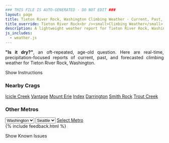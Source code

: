 ```yaml
---
### THIS FILE IS AUTO-GENERATED - DO NOT EDIT ###
layout: page
title: Tieton River Rock, Washington Climbing Weather - Current, Past, and Forecasted Report
title_override: Tieton River Rock<br /><small>Climbing Weather</small>
description: A lightweight weather report for Tieton River Rock, Washington. Optimized for slow internet connections.
js_includes:
  - weather.js
---
```


<section class="measure center lh-copy f5-ns f6 ph2 mv4" style="text-align: justify;">
<strong>"Is it dry?"</strong>, an oft-repeated, age-old question. Here are real-time,
precipitation-focused reports of current, past, and forecasted climbing weather for Tieton River Rock, Washington.
</section>

<p id="settings-toggle" class="mw5 b center tc hover-light-red black-70 pointer">Show Instructions</p>
<section id="settings" class="overflow-hidden" style="display:none;">
    <div class="mv2 ph2 center">
        <div class="fn f6 tc pv2">
            <p class="measure lh-copy center"><strong>Show/hide hourly forecasts</strong> by clicking the desired day.</p>
            <hr class="mw5 p0 mv2 o-60 b0 bt b--light-red light-red bg-light-red">
            <p class="measure lh-copy center"><strong>Current and Past conditions</strong> are measured by the nearest weather station. <strong>Forecast conditions</strong> are calculated and polled separately.</p>
            <hr class="mw5 p0 mv2 o-60 b0 bt b--light-red light-red bg-light-red">
            <p class="measure lh-copy center"><strong>Having issues?</strong> Try <a id="clear-cache" class="no-underline relative fancy-link light-red hover-light-red" href="#">clearing the local cache</a>.</p>
            <hr class="mw5 p0 mv2 o-60 b0 bt b--light-red light-red bg-light-red">
            <p class="measure lh-copy center">Weather data sourced from <a class="no-underline fancy-link relative light-red" target="_blank" href="https://www.weather.gov/documentation/services-web-api">weather.gov</a>.</p>
        </div>
    </div>
</section>
<section id="weather" data-crag="tieton-river-rock-washington" class="mv4-ns mv3 ph2 center"></section>
<section id="nearby" class="tc lh-copy">
  <h3>Nearby Crags</h3>
<a class="nowrap no-underline fancy-link relative light-red mh3" href="/crags/icicle-creek-washington-weather.html">Icicle Creek</a>
<a class="nowrap no-underline fancy-link relative light-red mh3" href="/crags/vantage-washington-weather.html">Vantage</a>
<a class="nowrap no-underline fancy-link relative light-red mh3" href="/crags/mount-erie-washington-weather.html">Mount Erie</a>
<a class="nowrap no-underline fancy-link relative light-red mh3" href="/crags/index-washington-weather.html">Index</a>
<a class="nowrap no-underline fancy-link relative light-red mh3" href="/crags/darrington-washington-weather.html">Darrington</a>
<a class="nowrap no-underline fancy-link relative light-red mh3" href="/crags/smith-rock-oregon-weather.html">Smith Rock</a>
<a class="nowrap no-underline fancy-link relative light-red mh3" href="/crags/trout-creek-oregon-weather.html">Trout Creek</a>
</section>
<section id="nearby" class="tc lh-copy">
  <h3>Other Metros</h3>
  <select class="ma1 bg-near-white pa2" id="stateSel">
    <option value="Texas">Texas</option>
    <option value="Washington" selected>Washington</option>
    <option value="Colorado">Colorado</option>
    <option value="Tennessee">Tennessee</option>
    <option value="Utah">Utah</option>
    <option value="California">California</option>
  </select>
  <select class="ma1 bg-near-white pa2" id="citySel">
    <option value="Seattle" selected>Seattle</option>
  </select>
  <a id="selectMetro" class="f6 link dim ph3 pv2 ma1 dib white bg-light-red" href="/crags/seattle-washington-weather.html">Select Metro</a>
  <script>
    var states = [];
    states["Texas"] = "Austin"
    states["Washington"] = "Seattle"
    states["Colorado"] = "Denver"
    states["Tennessee"] = "Nashville"
    states["Utah"] = "Salt Lake City"
    states["California"] = "San Francisco|Los Angeles"
  </script>
</section>
{% include feedback.html %}
<p id="issues-toggle" class="mw5 b center tc hover-light-red black-70 pointer">Show Known Issues</p>
<section id="issues" class="overflow-hidden tc f6">
</section>

<script>
  var weekly_PDT_70_159 = {"updated":"2021-06-25T04:51:37+00:00","units":"us","forecastGenerator":"BaselineForecastGenerator","generatedAt":"2021-06-25T08:43:22+00:00","updateTime":"2021-06-25T04:51:37+00:00","validTimes":"2021-06-24T22:00:00+00:00/P7DT15H","elevation":{"value":1036.0152,"unitCode":"unit:m"},"periods":[{"number":1,"name":"Overnight","startTime":"2021-06-25T01:00:00-07:00","endTime":"2021-06-25T06:00:00-07:00","isDaytime":false,"temperature":64,"temperatureUnit":"F","temperatureTrend":null,"windSpeed":"7 to 12 mph","windDirection":"NW","icon":"https://api.weather.gov/icons/land/night/few?size=medium","shortForecast":"Mostly Clear","detailedForecast":"Mostly clear, with a low around 64. Northwest wind 7 to 12 mph."},{"number":2,"name":"Friday","startTime":"2021-06-25T06:00:00-07:00","endTime":"2021-06-25T18:00:00-07:00","isDaytime":true,"temperature":88,"temperatureUnit":"F","temperatureTrend":null,"windSpeed":"6 to 13 mph","windDirection":"NE","icon":"https://api.weather.gov/icons/land/day/few?size=medium","shortForecast":"Sunny","detailedForecast":"Sunny, with a high near 88. Northeast wind 6 to 13 mph, with gusts as high as 18 mph."},{"number":3,"name":"Friday Night","startTime":"2021-06-25T18:00:00-07:00","endTime":"2021-06-26T06:00:00-07:00","isDaytime":false,"temperature":66,"temperatureUnit":"F","temperatureTrend":null,"windSpeed":"5 to 9 mph","windDirection":"N","icon":"https://api.weather.gov/icons/land/night/few?size=medium","shortForecast":"Mostly Clear","detailedForecast":"Mostly clear, with a low around 66. North wind 5 to 9 mph."},{"number":4,"name":"Saturday","startTime":"2021-06-26T06:00:00-07:00","endTime":"2021-06-26T18:00:00-07:00","isDaytime":true,"temperature":91,"temperatureUnit":"F","temperatureTrend":null,"windSpeed":"8 to 12 mph","windDirection":"NE","icon":"https://api.weather.gov/icons/land/day/skc?size=medium","shortForecast":"Sunny","detailedForecast":"Sunny, with a high near 91. Northeast wind 8 to 12 mph."},{"number":5,"name":"Saturday Night","startTime":"2021-06-26T18:00:00-07:00","endTime":"2021-06-27T06:00:00-07:00","isDaytime":false,"temperature":72,"temperatureUnit":"F","temperatureTrend":null,"windSpeed":"12 mph","windDirection":"NE","icon":"https://api.weather.gov/icons/land/night/skc?size=medium","shortForecast":"Clear","detailedForecast":"Clear, with a low around 72. Northeast wind around 12 mph."},{"number":6,"name":"Sunday","startTime":"2021-06-27T06:00:00-07:00","endTime":"2021-06-27T18:00:00-07:00","isDaytime":true,"temperature":95,"temperatureUnit":"F","temperatureTrend":null,"windSpeed":"9 to 16 mph","windDirection":"NE","icon":"https://api.weather.gov/icons/land/day/skc?size=medium","shortForecast":"Sunny","detailedForecast":"Sunny, with a high near 95."},{"number":7,"name":"Sunday Night","startTime":"2021-06-27T18:00:00-07:00","endTime":"2021-06-28T06:00:00-07:00","isDaytime":false,"temperature":74,"temperatureUnit":"F","temperatureTrend":null,"windSpeed":"9 to 15 mph","windDirection":"N","icon":"https://api.weather.gov/icons/land/night/skc?size=medium","shortForecast":"Clear","detailedForecast":"Clear, with a low around 74."},{"number":8,"name":"Monday","startTime":"2021-06-28T06:00:00-07:00","endTime":"2021-06-28T18:00:00-07:00","isDaytime":true,"temperature":98,"temperatureUnit":"F","temperatureTrend":null,"windSpeed":"12 mph","windDirection":"NE","icon":"https://api.weather.gov/icons/land/day/hot?size=medium","shortForecast":"Sunny","detailedForecast":"Sunny, with a high near 98."},{"number":9,"name":"Monday Night","startTime":"2021-06-28T18:00:00-07:00","endTime":"2021-06-29T06:00:00-07:00","isDaytime":false,"temperature":74,"temperatureUnit":"F","temperatureTrend":null,"windSpeed":"7 to 12 mph","windDirection":"N","icon":"https://api.weather.gov/icons/land/night/skc?size=medium","shortForecast":"Clear","detailedForecast":"Clear, with a low around 74."},{"number":10,"name":"Tuesday","startTime":"2021-06-29T06:00:00-07:00","endTime":"2021-06-29T18:00:00-07:00","isDaytime":true,"temperature":99,"temperatureUnit":"F","temperatureTrend":null,"windSpeed":"6 to 10 mph","windDirection":"NE","icon":"https://api.weather.gov/icons/land/day/hot?size=medium","shortForecast":"Sunny","detailedForecast":"Sunny, with a high near 99."},{"number":11,"name":"Tuesday Night","startTime":"2021-06-29T18:00:00-07:00","endTime":"2021-06-30T06:00:00-07:00","isDaytime":false,"temperature":71,"temperatureUnit":"F","temperatureTrend":null,"windSpeed":"9 to 13 mph","windDirection":"W","icon":"https://api.weather.gov/icons/land/night/skc?size=medium","shortForecast":"Clear","detailedForecast":"Clear, with a low around 71."},{"number":12,"name":"Wednesday","startTime":"2021-06-30T06:00:00-07:00","endTime":"2021-06-30T18:00:00-07:00","isDaytime":true,"temperature":96,"temperatureUnit":"F","temperatureTrend":null,"windSpeed":"7 to 12 mph","windDirection":"NW","icon":"https://api.weather.gov/icons/land/day/skc?size=medium","shortForecast":"Sunny","detailedForecast":"Sunny, with a high near 96."},{"number":13,"name":"Wednesday Night","startTime":"2021-06-30T18:00:00-07:00","endTime":"2021-07-01T06:00:00-07:00","isDaytime":false,"temperature":69,"temperatureUnit":"F","temperatureTrend":null,"windSpeed":"9 to 13 mph","windDirection":"W","icon":"https://api.weather.gov/icons/land/night/few?size=medium","shortForecast":"Mostly Clear","detailedForecast":"Mostly clear, with a low around 69."},{"number":14,"name":"Thursday","startTime":"2021-07-01T06:00:00-07:00","endTime":"2021-07-01T18:00:00-07:00","isDaytime":true,"temperature":94,"temperatureUnit":"F","temperatureTrend":null,"windSpeed":"12 mph","windDirection":"NW","icon":"https://api.weather.gov/icons/land/day/few?size=medium","shortForecast":"Sunny","detailedForecast":"Sunny, with a high near 94."}]}
  var hourly_PDT_70_159 = {"@context":["https://geojson.org/geojson-ld/geojson-context.jsonld",{"@version":"1.1","wx":"https://api.weather.gov/ontology#","geo":"http://www.opengis.net/ont/geosparql#","unit":"http://codes.wmo.int/common/unit/","@vocab":"https://api.weather.gov/ontology#"}],"type":"Feature","geometry":{"type":"Polygon","coordinates":[[[-120.9671881,46.703641],[-120.961331,46.682921],[-120.9311391,46.686934],[-120.9369897,46.7076543],[-120.9671881,46.703641]]]},"properties":{"updated":"2021-06-23T06:42:31+00:00","units":"us","forecastGenerator":"HourlyForecastGenerator","generatedAt":"2021-06-23T08:43:22+00:00","updateTime":"2021-06-23T06:42:31+00:00","validTimes":"2021-06-23T00:00:00+00:00/P7DT13H","elevation":{"value":1036.0152,"unitCode":"unit:m"},"periods":[{"number":1,"name":"","startTime":"2021-06-23T01:00:00-07:00","endTime":"2021-06-23T02:00:00-07:00","isDaytime":false,"temperature":63,"temperatureUnit":"F","temperatureTrend":null,"windSpeed":"13 mph","windDirection":"W","icon":"https://api.weather.gov/icons/land/night/sct?size=small","shortForecast":"Partly Cloudy","detailedForecast":""},{"number":2,"name":"","startTime":"2021-06-23T02:00:00-07:00","endTime":"2021-06-23T03:00:00-07:00","isDaytime":false,"temperature":62,"temperatureUnit":"F","temperatureTrend":null,"windSpeed":"12 mph","windDirection":"W","icon":"https://api.weather.gov/icons/land/night/sct?size=small","shortForecast":"Partly Cloudy","detailedForecast":""},{"number":3,"name":"","startTime":"2021-06-23T03:00:00-07:00","endTime":"2021-06-23T04:00:00-07:00","isDaytime":false,"temperature":61,"temperatureUnit":"F","temperatureTrend":null,"windSpeed":"12 mph","windDirection":"W","icon":"https://api.weather.gov/icons/land/night/sct?size=small","shortForecast":"Partly Cloudy","detailedForecast":""},{"number":4,"name":"","startTime":"2021-06-23T04:00:00-07:00","endTime":"2021-06-23T05:00:00-07:00","isDaytime":false,"temperature":60,"temperatureUnit":"F","temperatureTrend":null,"windSpeed":"12 mph","windDirection":"W","icon":"https://api.weather.gov/icons/land/night/sct?size=small","shortForecast":"Partly Cloudy","detailedForecast":""},{"number":5,"name":"","startTime":"2021-06-23T05:00:00-07:00","endTime":"2021-06-23T06:00:00-07:00","isDaytime":false,"temperature":60,"temperatureUnit":"F","temperatureTrend":null,"windSpeed":"12 mph","windDirection":"W","icon":"https://api.weather.gov/icons/land/night/sct?size=small","shortForecast":"Partly Cloudy","detailedForecast":""},{"number":6,"name":"","startTime":"2021-06-23T06:00:00-07:00","endTime":"2021-06-23T07:00:00-07:00","isDaytime":true,"temperature":61,"temperatureUnit":"F","temperatureTrend":null,"windSpeed":"12 mph","windDirection":"W","icon":"https://api.weather.gov/icons/land/day/sct?size=small","shortForecast":"Mostly Sunny","detailedForecast":""},{"number":7,"name":"","startTime":"2021-06-23T07:00:00-07:00","endTime":"2021-06-23T08:00:00-07:00","isDaytime":true,"temperature":63,"temperatureUnit":"F","temperatureTrend":null,"windSpeed":"12 mph","windDirection":"W","icon":"https://api.weather.gov/icons/land/day/sct?size=small","shortForecast":"Mostly Sunny","detailedForecast":""},{"number":8,"name":"","startTime":"2021-06-23T08:00:00-07:00","endTime":"2021-06-23T09:00:00-07:00","isDaytime":true,"temperature":66,"temperatureUnit":"F","temperatureTrend":null,"windSpeed":"9 mph","windDirection":"W","icon":"https://api.weather.gov/icons/land/day/few?size=small","shortForecast":"Sunny","detailedForecast":""},{"number":9,"name":"","startTime":"2021-06-23T09:00:00-07:00","endTime":"2021-06-23T10:00:00-07:00","isDaytime":true,"temperature":70,"temperatureUnit":"F","temperatureTrend":null,"windSpeed":"9 mph","windDirection":"W","icon":"https://api.weather.gov/icons/land/day/few?size=small","shortForecast":"Sunny","detailedForecast":""},{"number":10,"name":"","startTime":"2021-06-23T10:00:00-07:00","endTime":"2021-06-23T11:00:00-07:00","isDaytime":true,"temperature":73,"temperatureUnit":"F","temperatureTrend":null,"windSpeed":"9 mph","windDirection":"W","icon":"https://api.weather.gov/icons/land/day/few?size=small","shortForecast":"Sunny","detailedForecast":""},{"number":11,"name":"","startTime":"2021-06-23T11:00:00-07:00","endTime":"2021-06-23T12:00:00-07:00","isDaytime":true,"temperature":77,"temperatureUnit":"F","temperatureTrend":null,"windSpeed":"6 mph","windDirection":"W","icon":"https://api.weather.gov/icons/land/day/few?size=small","shortForecast":"Sunny","detailedForecast":""},{"number":12,"name":"","startTime":"2021-06-23T12:00:00-07:00","endTime":"2021-06-23T13:00:00-07:00","isDaytime":true,"temperature":79,"temperatureUnit":"F","temperatureTrend":null,"windSpeed":"6 mph","windDirection":"W","icon":"https://api.weather.gov/icons/land/day/few?size=small","shortForecast":"Sunny","detailedForecast":""},{"number":13,"name":"","startTime":"2021-06-23T13:00:00-07:00","endTime":"2021-06-23T14:00:00-07:00","isDaytime":true,"temperature":80,"temperatureUnit":"F","temperatureTrend":null,"windSpeed":"6 mph","windDirection":"W","icon":"https://api.weather.gov/icons/land/day/few?size=small","shortForecast":"Sunny","detailedForecast":""},{"number":14,"name":"","startTime":"2021-06-23T14:00:00-07:00","endTime":"2021-06-23T15:00:00-07:00","isDaytime":true,"temperature":81,"temperatureUnit":"F","temperatureTrend":null,"windSpeed":"8 mph","windDirection":"W","icon":"https://api.weather.gov/icons/land/day/few?size=small","shortForecast":"Sunny","detailedForecast":""},{"number":15,"name":"","startTime":"2021-06-23T15:00:00-07:00","endTime":"2021-06-23T16:00:00-07:00","isDaytime":true,"temperature":82,"temperatureUnit":"F","temperatureTrend":null,"windSpeed":"8 mph","windDirection":"W","icon":"https://api.weather.gov/icons/land/day/few?size=small","shortForecast":"Sunny","detailedForecast":""},{"number":16,"name":"","startTime":"2021-06-23T16:00:00-07:00","endTime":"2021-06-23T17:00:00-07:00","isDaytime":true,"temperature":82,"temperatureUnit":"F","temperatureTrend":null,"windSpeed":"8 mph","windDirection":"W","icon":"https://api.weather.gov/icons/land/day/few?size=small","shortForecast":"Sunny","detailedForecast":""},{"number":17,"name":"","startTime":"2021-06-23T17:00:00-07:00","endTime":"2021-06-23T18:00:00-07:00","isDaytime":true,"temperature":81,"temperatureUnit":"F","temperatureTrend":null,"windSpeed":"13 mph","windDirection":"W","icon":"https://api.weather.gov/icons/land/day/few?size=small","shortForecast":"Sunny","detailedForecast":""},{"number":18,"name":"","startTime":"2021-06-23T18:00:00-07:00","endTime":"2021-06-23T19:00:00-07:00","isDaytime":false,"temperature":80,"temperatureUnit":"F","temperatureTrend":null,"windSpeed":"13 mph","windDirection":"W","icon":"https://api.weather.gov/icons/land/night/few?size=small","shortForecast":"Mostly Clear","detailedForecast":""},{"number":19,"name":"","startTime":"2021-06-23T19:00:00-07:00","endTime":"2021-06-23T20:00:00-07:00","isDaytime":false,"temperature":77,"temperatureUnit":"F","temperatureTrend":null,"windSpeed":"13 mph","windDirection":"W","icon":"https://api.weather.gov/icons/land/night/few?size=small","shortForecast":"Mostly Clear","detailedForecast":""},{"number":20,"name":"","startTime":"2021-06-23T20:00:00-07:00","endTime":"2021-06-23T21:00:00-07:00","isDaytime":false,"temperature":73,"temperatureUnit":"F","temperatureTrend":null,"windSpeed":"12 mph","windDirection":"NW","icon":"https://api.weather.gov/icons/land/night/few?size=small","shortForecast":"Mostly Clear","detailedForecast":""},{"number":21,"name":"","startTime":"2021-06-23T21:00:00-07:00","endTime":"2021-06-23T22:00:00-07:00","isDaytime":false,"temperature":70,"temperatureUnit":"F","temperatureTrend":null,"windSpeed":"12 mph","windDirection":"NW","icon":"https://api.weather.gov/icons/land/night/few?size=small","shortForecast":"Mostly Clear","detailedForecast":""},{"number":22,"name":"","startTime":"2021-06-23T22:00:00-07:00","endTime":"2021-06-23T23:00:00-07:00","isDaytime":false,"temperature":66,"temperatureUnit":"F","temperatureTrend":null,"windSpeed":"12 mph","windDirection":"NW","icon":"https://api.weather.gov/icons/land/night/few?size=small","shortForecast":"Mostly Clear","detailedForecast":""},{"number":23,"name":"","startTime":"2021-06-23T23:00:00-07:00","endTime":"2021-06-24T00:00:00-07:00","isDaytime":false,"temperature":63,"temperatureUnit":"F","temperatureTrend":null,"windSpeed":"14 mph","windDirection":"W","icon":"https://api.weather.gov/icons/land/night/few?size=small","shortForecast":"Mostly Clear","detailedForecast":""},{"number":24,"name":"","startTime":"2021-06-24T00:00:00-07:00","endTime":"2021-06-24T01:00:00-07:00","isDaytime":false,"temperature":62,"temperatureUnit":"F","temperatureTrend":null,"windSpeed":"14 mph","windDirection":"W","icon":"https://api.weather.gov/icons/land/night/few?size=small","shortForecast":"Mostly Clear","detailedForecast":""},{"number":25,"name":"","startTime":"2021-06-24T01:00:00-07:00","endTime":"2021-06-24T02:00:00-07:00","isDaytime":false,"temperature":62,"temperatureUnit":"F","temperatureTrend":null,"windSpeed":"14 mph","windDirection":"W","icon":"https://api.weather.gov/icons/land/night/few?size=small","shortForecast":"Mostly Clear","detailedForecast":""},{"number":26,"name":"","startTime":"2021-06-24T02:00:00-07:00","endTime":"2021-06-24T03:00:00-07:00","isDaytime":false,"temperature":61,"temperatureUnit":"F","temperatureTrend":null,"windSpeed":"14 mph","windDirection":"W","icon":"https://api.weather.gov/icons/land/night/few?size=small","shortForecast":"Mostly Clear","detailedForecast":""},{"number":27,"name":"","startTime":"2021-06-24T03:00:00-07:00","endTime":"2021-06-24T04:00:00-07:00","isDaytime":false,"temperature":60,"temperatureUnit":"F","temperatureTrend":null,"windSpeed":"14 mph","windDirection":"W","icon":"https://api.weather.gov/icons/land/night/few?size=small","shortForecast":"Mostly Clear","detailedForecast":""},{"number":28,"name":"","startTime":"2021-06-24T04:00:00-07:00","endTime":"2021-06-24T05:00:00-07:00","isDaytime":false,"temperature":59,"temperatureUnit":"F","temperatureTrend":null,"windSpeed":"14 mph","windDirection":"W","icon":"https://api.weather.gov/icons/land/night/few?size=small","shortForecast":"Mostly Clear","detailedForecast":""},{"number":29,"name":"","startTime":"2021-06-24T05:00:00-07:00","endTime":"2021-06-24T06:00:00-07:00","isDaytime":false,"temperature":59,"temperatureUnit":"F","temperatureTrend":null,"windSpeed":"13 mph","windDirection":"W","icon":"https://api.weather.gov/icons/land/night/few?size=small","shortForecast":"Mostly Clear","detailedForecast":""},{"number":30,"name":"","startTime":"2021-06-24T06:00:00-07:00","endTime":"2021-06-24T07:00:00-07:00","isDaytime":true,"temperature":61,"temperatureUnit":"F","temperatureTrend":null,"windSpeed":"13 mph","windDirection":"W","icon":"https://api.weather.gov/icons/land/day/few?size=small","shortForecast":"Sunny","detailedForecast":""},{"number":31,"name":"","startTime":"2021-06-24T07:00:00-07:00","endTime":"2021-06-24T08:00:00-07:00","isDaytime":true,"temperature":63,"temperatureUnit":"F","temperatureTrend":null,"windSpeed":"13 mph","windDirection":"W","icon":"https://api.weather.gov/icons/land/day/few?size=small","shortForecast":"Sunny","detailedForecast":""},{"number":32,"name":"","startTime":"2021-06-24T08:00:00-07:00","endTime":"2021-06-24T09:00:00-07:00","isDaytime":true,"temperature":67,"temperatureUnit":"F","temperatureTrend":null,"windSpeed":"8 mph","windDirection":"NW","icon":"https://api.weather.gov/icons/land/day/few?size=small","shortForecast":"Sunny","detailedForecast":""},{"number":33,"name":"","startTime":"2021-06-24T09:00:00-07:00","endTime":"2021-06-24T10:00:00-07:00","isDaytime":true,"temperature":70,"temperatureUnit":"F","temperatureTrend":null,"windSpeed":"8 mph","windDirection":"NW","icon":"https://api.weather.gov/icons/land/day/few?size=small","shortForecast":"Sunny","detailedForecast":""},{"number":34,"name":"","startTime":"2021-06-24T10:00:00-07:00","endTime":"2021-06-24T11:00:00-07:00","isDaytime":true,"temperature":74,"temperatureUnit":"F","temperatureTrend":null,"windSpeed":"8 mph","windDirection":"NW","icon":"https://api.weather.gov/icons/land/day/few?size=small","shortForecast":"Sunny","detailedForecast":""},{"number":35,"name":"","startTime":"2021-06-24T11:00:00-07:00","endTime":"2021-06-24T12:00:00-07:00","isDaytime":true,"temperature":77,"temperatureUnit":"F","temperatureTrend":null,"windSpeed":"6 mph","windDirection":"N","icon":"https://api.weather.gov/icons/land/day/few?size=small","shortForecast":"Sunny","detailedForecast":""},{"number":36,"name":"","startTime":"2021-06-24T12:00:00-07:00","endTime":"2021-06-24T13:00:00-07:00","isDaytime":true,"temperature":79,"temperatureUnit":"F","temperatureTrend":null,"windSpeed":"6 mph","windDirection":"N","icon":"https://api.weather.gov/icons/land/day/few?size=small","shortForecast":"Sunny","detailedForecast":""},{"number":37,"name":"","startTime":"2021-06-24T13:00:00-07:00","endTime":"2021-06-24T14:00:00-07:00","isDaytime":true,"temperature":81,"temperatureUnit":"F","temperatureTrend":null,"windSpeed":"6 mph","windDirection":"N","icon":"https://api.weather.gov/icons/land/day/few?size=small","shortForecast":"Sunny","detailedForecast":""},{"number":38,"name":"","startTime":"2021-06-24T14:00:00-07:00","endTime":"2021-06-24T15:00:00-07:00","isDaytime":true,"temperature":82,"temperatureUnit":"F","temperatureTrend":null,"windSpeed":"5 mph","windDirection":"N","icon":"https://api.weather.gov/icons/land/day/few?size=small","shortForecast":"Sunny","detailedForecast":""},{"number":39,"name":"","startTime":"2021-06-24T15:00:00-07:00","endTime":"2021-06-24T16:00:00-07:00","isDaytime":true,"temperature":83,"temperatureUnit":"F","temperatureTrend":null,"windSpeed":"5 mph","windDirection":"N","icon":"https://api.weather.gov/icons/land/day/few?size=small","shortForecast":"Sunny","detailedForecast":""},{"number":40,"name":"","startTime":"2021-06-24T16:00:00-07:00","endTime":"2021-06-24T17:00:00-07:00","isDaytime":true,"temperature":83,"temperatureUnit":"F","temperatureTrend":null,"windSpeed":"5 mph","windDirection":"N","icon":"https://api.weather.gov/icons/land/day/few?size=small","shortForecast":"Sunny","detailedForecast":""},{"number":41,"name":"","startTime":"2021-06-24T17:00:00-07:00","endTime":"2021-06-24T18:00:00-07:00","isDaytime":true,"temperature":82,"temperatureUnit":"F","temperatureTrend":null,"windSpeed":"7 mph","windDirection":"N","icon":"https://api.weather.gov/icons/land/day/sct?size=small","shortForecast":"Mostly Sunny","detailedForecast":""},{"number":42,"name":"","startTime":"2021-06-24T18:00:00-07:00","endTime":"2021-06-24T19:00:00-07:00","isDaytime":false,"temperature":81,"temperatureUnit":"F","temperatureTrend":null,"windSpeed":"7 mph","windDirection":"N","icon":"https://api.weather.gov/icons/land/night/sct?size=small","shortForecast":"Partly Cloudy","detailedForecast":""},{"number":43,"name":"","startTime":"2021-06-24T19:00:00-07:00","endTime":"2021-06-24T20:00:00-07:00","isDaytime":false,"temperature":79,"temperatureUnit":"F","temperatureTrend":null,"windSpeed":"7 mph","windDirection":"N","icon":"https://api.weather.gov/icons/land/night/sct?size=small","shortForecast":"Partly Cloudy","detailedForecast":""},{"number":44,"name":"","startTime":"2021-06-24T20:00:00-07:00","endTime":"2021-06-24T21:00:00-07:00","isDaytime":false,"temperature":76,"temperatureUnit":"F","temperatureTrend":null,"windSpeed":"9 mph","windDirection":"NW","icon":"https://api.weather.gov/icons/land/night/few?size=small","shortForecast":"Mostly Clear","detailedForecast":""},{"number":45,"name":"","startTime":"2021-06-24T21:00:00-07:00","endTime":"2021-06-24T22:00:00-07:00","isDaytime":false,"temperature":73,"temperatureUnit":"F","temperatureTrend":null,"windSpeed":"9 mph","windDirection":"NW","icon":"https://api.weather.gov/icons/land/night/few?size=small","shortForecast":"Mostly Clear","detailedForecast":""},{"number":46,"name":"","startTime":"2021-06-24T22:00:00-07:00","endTime":"2021-06-24T23:00:00-07:00","isDaytime":false,"temperature":69,"temperatureUnit":"F","temperatureTrend":null,"windSpeed":"9 mph","windDirection":"NW","icon":"https://api.weather.gov/icons/land/night/few?size=small","shortForecast":"Mostly Clear","detailedForecast":""},{"number":47,"name":"","startTime":"2021-06-24T23:00:00-07:00","endTime":"2021-06-25T00:00:00-07:00","isDaytime":false,"temperature":67,"temperatureUnit":"F","temperatureTrend":null,"windSpeed":"10 mph","windDirection":"W","icon":"https://api.weather.gov/icons/land/night/few?size=small","shortForecast":"Mostly Clear","detailedForecast":""},{"number":48,"name":"","startTime":"2021-06-25T00:00:00-07:00","endTime":"2021-06-25T01:00:00-07:00","isDaytime":false,"temperature":66,"temperatureUnit":"F","temperatureTrend":null,"windSpeed":"10 mph","windDirection":"W","icon":"https://api.weather.gov/icons/land/night/few?size=small","shortForecast":"Mostly Clear","detailedForecast":""},{"number":49,"name":"","startTime":"2021-06-25T01:00:00-07:00","endTime":"2021-06-25T02:00:00-07:00","isDaytime":false,"temperature":65,"temperatureUnit":"F","temperatureTrend":null,"windSpeed":"10 mph","windDirection":"W","icon":"https://api.weather.gov/icons/land/night/few?size=small","shortForecast":"Mostly Clear","detailedForecast":""},{"number":50,"name":"","startTime":"2021-06-25T02:00:00-07:00","endTime":"2021-06-25T03:00:00-07:00","isDaytime":false,"temperature":64,"temperatureUnit":"F","temperatureTrend":null,"windSpeed":"8 mph","windDirection":"W","icon":"https://api.weather.gov/icons/land/night/sct?size=small","shortForecast":"Partly Cloudy","detailedForecast":""},{"number":51,"name":"","startTime":"2021-06-25T03:00:00-07:00","endTime":"2021-06-25T04:00:00-07:00","isDaytime":false,"temperature":63,"temperatureUnit":"F","temperatureTrend":null,"windSpeed":"8 mph","windDirection":"W","icon":"https://api.weather.gov/icons/land/night/sct?size=small","shortForecast":"Partly Cloudy","detailedForecast":""},{"number":52,"name":"","startTime":"2021-06-25T04:00:00-07:00","endTime":"2021-06-25T05:00:00-07:00","isDaytime":false,"temperature":62,"temperatureUnit":"F","temperatureTrend":null,"windSpeed":"8 mph","windDirection":"W","icon":"https://api.weather.gov/icons/land/night/sct?size=small","shortForecast":"Partly Cloudy","detailedForecast":""},{"number":53,"name":"","startTime":"2021-06-25T05:00:00-07:00","endTime":"2021-06-25T06:00:00-07:00","isDaytime":false,"temperature":62,"temperatureUnit":"F","temperatureTrend":null,"windSpeed":"9 mph","windDirection":"NW","icon":"https://api.weather.gov/icons/land/night/few?size=small","shortForecast":"Mostly Clear","detailedForecast":""},{"number":54,"name":"","startTime":"2021-06-25T06:00:00-07:00","endTime":"2021-06-25T07:00:00-07:00","isDaytime":true,"temperature":64,"temperatureUnit":"F","temperatureTrend":null,"windSpeed":"9 mph","windDirection":"NW","icon":"https://api.weather.gov/icons/land/day/few?size=small","shortForecast":"Sunny","detailedForecast":""},{"number":55,"name":"","startTime":"2021-06-25T07:00:00-07:00","endTime":"2021-06-25T08:00:00-07:00","isDaytime":true,"temperature":67,"temperatureUnit":"F","temperatureTrend":null,"windSpeed":"9 mph","windDirection":"NW","icon":"https://api.weather.gov/icons/land/day/few?size=small","shortForecast":"Sunny","detailedForecast":""},{"number":56,"name":"","startTime":"2021-06-25T08:00:00-07:00","endTime":"2021-06-25T09:00:00-07:00","isDaytime":true,"temperature":70,"temperatureUnit":"F","temperatureTrend":null,"windSpeed":"8 mph","windDirection":"N","icon":"https://api.weather.gov/icons/land/day/few?size=small","shortForecast":"Sunny","detailedForecast":""},{"number":57,"name":"","startTime":"2021-06-25T09:00:00-07:00","endTime":"2021-06-25T10:00:00-07:00","isDaytime":true,"temperature":74,"temperatureUnit":"F","temperatureTrend":null,"windSpeed":"8 mph","windDirection":"N","icon":"https://api.weather.gov/icons/land/day/few?size=small","shortForecast":"Sunny","detailedForecast":""},{"number":58,"name":"","startTime":"2021-06-25T10:00:00-07:00","endTime":"2021-06-25T11:00:00-07:00","isDaytime":true,"temperature":76,"temperatureUnit":"F","temperatureTrend":null,"windSpeed":"8 mph","windDirection":"N","icon":"https://api.weather.gov/icons/land/day/few?size=small","shortForecast":"Sunny","detailedForecast":""},{"number":59,"name":"","startTime":"2021-06-25T11:00:00-07:00","endTime":"2021-06-25T12:00:00-07:00","isDaytime":true,"temperature":79,"temperatureUnit":"F","temperatureTrend":null,"windSpeed":"10 mph","windDirection":"E","icon":"https://api.weather.gov/icons/land/day/skc?size=small","shortForecast":"Sunny","detailedForecast":""},{"number":60,"name":"","startTime":"2021-06-25T12:00:00-07:00","endTime":"2021-06-25T13:00:00-07:00","isDaytime":true,"temperature":80,"temperatureUnit":"F","temperatureTrend":null,"windSpeed":"10 mph","windDirection":"E","icon":"https://api.weather.gov/icons/land/day/skc?size=small","shortForecast":"Sunny","detailedForecast":""},{"number":61,"name":"","startTime":"2021-06-25T13:00:00-07:00","endTime":"2021-06-25T14:00:00-07:00","isDaytime":true,"temperature":81,"temperatureUnit":"F","temperatureTrend":null,"windSpeed":"10 mph","windDirection":"E","icon":"https://api.weather.gov/icons/land/day/skc?size=small","shortForecast":"Sunny","detailedForecast":""},{"number":62,"name":"","startTime":"2021-06-25T14:00:00-07:00","endTime":"2021-06-25T15:00:00-07:00","isDaytime":true,"temperature":83,"temperatureUnit":"F","temperatureTrend":null,"windSpeed":"10 mph","windDirection":"E","icon":"https://api.weather.gov/icons/land/day/skc?size=small","shortForecast":"Sunny","detailedForecast":""},{"number":63,"name":"","startTime":"2021-06-25T15:00:00-07:00","endTime":"2021-06-25T16:00:00-07:00","isDaytime":true,"temperature":85,"temperatureUnit":"F","temperatureTrend":null,"windSpeed":"10 mph","windDirection":"E","icon":"https://api.weather.gov/icons/land/day/skc?size=small","shortForecast":"Sunny","detailedForecast":""},{"number":64,"name":"","startTime":"2021-06-25T16:00:00-07:00","endTime":"2021-06-25T17:00:00-07:00","isDaytime":true,"temperature":86,"temperatureUnit":"F","temperatureTrend":null,"windSpeed":"10 mph","windDirection":"E","icon":"https://api.weather.gov/icons/land/day/skc?size=small","shortForecast":"Sunny","detailedForecast":""},{"number":65,"name":"","startTime":"2021-06-25T17:00:00-07:00","endTime":"2021-06-25T18:00:00-07:00","isDaytime":true,"temperature":87,"temperatureUnit":"F","temperatureTrend":null,"windSpeed":"12 mph","windDirection":"E","icon":"https://api.weather.gov/icons/land/day/skc?size=small","shortForecast":"Sunny","detailedForecast":""},{"number":66,"name":"","startTime":"2021-06-25T18:00:00-07:00","endTime":"2021-06-25T19:00:00-07:00","isDaytime":false,"temperature":86,"temperatureUnit":"F","temperatureTrend":null,"windSpeed":"12 mph","windDirection":"E","icon":"https://api.weather.gov/icons/land/night/skc?size=small","shortForecast":"Clear","detailedForecast":""},{"number":67,"name":"","startTime":"2021-06-25T19:00:00-07:00","endTime":"2021-06-25T20:00:00-07:00","isDaytime":false,"temperature":85,"temperatureUnit":"F","temperatureTrend":null,"windSpeed":"12 mph","windDirection":"E","icon":"https://api.weather.gov/icons/land/night/skc?size=small","shortForecast":"Clear","detailedForecast":""},{"number":68,"name":"","startTime":"2021-06-25T20:00:00-07:00","endTime":"2021-06-25T21:00:00-07:00","isDaytime":false,"temperature":83,"temperatureUnit":"F","temperatureTrend":null,"windSpeed":"10 mph","windDirection":"NE","icon":"https://api.weather.gov/icons/land/night/skc?size=small","shortForecast":"Clear","detailedForecast":""},{"number":69,"name":"","startTime":"2021-06-25T21:00:00-07:00","endTime":"2021-06-25T22:00:00-07:00","isDaytime":false,"temperature":80,"temperatureUnit":"F","temperatureTrend":null,"windSpeed":"10 mph","windDirection":"NE","icon":"https://api.weather.gov/icons/land/night/skc?size=small","shortForecast":"Clear","detailedForecast":""},{"number":70,"name":"","startTime":"2021-06-25T22:00:00-07:00","endTime":"2021-06-25T23:00:00-07:00","isDaytime":false,"temperature":77,"temperatureUnit":"F","temperatureTrend":null,"windSpeed":"10 mph","windDirection":"NE","icon":"https://api.weather.gov/icons/land/night/skc?size=small","shortForecast":"Clear","detailedForecast":""},{"number":71,"name":"","startTime":"2021-06-25T23:00:00-07:00","endTime":"2021-06-26T00:00:00-07:00","isDaytime":false,"temperature":74,"temperatureUnit":"F","temperatureTrend":null,"windSpeed":"9 mph","windDirection":"NW","icon":"https://api.weather.gov/icons/land/night/skc?size=small","shortForecast":"Clear","detailedForecast":""},{"number":72,"name":"","startTime":"2021-06-26T00:00:00-07:00","endTime":"2021-06-26T01:00:00-07:00","isDaytime":false,"temperature":72,"temperatureUnit":"F","temperatureTrend":null,"windSpeed":"9 mph","windDirection":"NW","icon":"https://api.weather.gov/icons/land/night/skc?size=small","shortForecast":"Clear","detailedForecast":""},{"number":73,"name":"","startTime":"2021-06-26T01:00:00-07:00","endTime":"2021-06-26T02:00:00-07:00","isDaytime":false,"temperature":70,"temperatureUnit":"F","temperatureTrend":null,"windSpeed":"9 mph","windDirection":"NW","icon":"https://api.weather.gov/icons/land/night/skc?size=small","shortForecast":"Clear","detailedForecast":""},{"number":74,"name":"","startTime":"2021-06-26T02:00:00-07:00","endTime":"2021-06-26T03:00:00-07:00","isDaytime":false,"temperature":69,"temperatureUnit":"F","temperatureTrend":null,"windSpeed":"8 mph","windDirection":"W","icon":"https://api.weather.gov/icons/land/night/skc?size=small","shortForecast":"Clear","detailedForecast":""},{"number":75,"name":"","startTime":"2021-06-26T03:00:00-07:00","endTime":"2021-06-26T04:00:00-07:00","isDaytime":false,"temperature":68,"temperatureUnit":"F","temperatureTrend":null,"windSpeed":"8 mph","windDirection":"W","icon":"https://api.weather.gov/icons/land/night/skc?size=small","shortForecast":"Clear","detailedForecast":""},{"number":76,"name":"","startTime":"2021-06-26T04:00:00-07:00","endTime":"2021-06-26T05:00:00-07:00","isDaytime":false,"temperature":68,"temperatureUnit":"F","temperatureTrend":null,"windSpeed":"8 mph","windDirection":"W","icon":"https://api.weather.gov/icons/land/night/skc?size=small","shortForecast":"Clear","detailedForecast":""},{"number":77,"name":"","startTime":"2021-06-26T05:00:00-07:00","endTime":"2021-06-26T06:00:00-07:00","isDaytime":false,"temperature":69,"temperatureUnit":"F","temperatureTrend":null,"windSpeed":"8 mph","windDirection":"NW","icon":"https://api.weather.gov/icons/land/night/skc?size=small","shortForecast":"Clear","detailedForecast":""},{"number":78,"name":"","startTime":"2021-06-26T06:00:00-07:00","endTime":"2021-06-26T07:00:00-07:00","isDaytime":true,"temperature":71,"temperatureUnit":"F","temperatureTrend":null,"windSpeed":"8 mph","windDirection":"NW","icon":"https://api.weather.gov/icons/land/day/skc?size=small","shortForecast":"Sunny","detailedForecast":""},{"number":79,"name":"","startTime":"2021-06-26T07:00:00-07:00","endTime":"2021-06-26T08:00:00-07:00","isDaytime":true,"temperature":74,"temperatureUnit":"F","temperatureTrend":null,"windSpeed":"8 mph","windDirection":"NW","icon":"https://api.weather.gov/icons/land/day/skc?size=small","shortForecast":"Sunny","detailedForecast":""},{"number":80,"name":"","startTime":"2021-06-26T08:00:00-07:00","endTime":"2021-06-26T09:00:00-07:00","isDaytime":true,"temperature":77,"temperatureUnit":"F","temperatureTrend":null,"windSpeed":"8 mph","windDirection":"N","icon":"https://api.weather.gov/icons/land/day/skc?size=small","shortForecast":"Sunny","detailedForecast":""},{"number":81,"name":"","startTime":"2021-06-26T09:00:00-07:00","endTime":"2021-06-26T10:00:00-07:00","isDaytime":true,"temperature":80,"temperatureUnit":"F","temperatureTrend":null,"windSpeed":"8 mph","windDirection":"N","icon":"https://api.weather.gov/icons/land/day/skc?size=small","shortForecast":"Sunny","detailedForecast":""},{"number":82,"name":"","startTime":"2021-06-26T10:00:00-07:00","endTime":"2021-06-26T11:00:00-07:00","isDaytime":true,"temperature":83,"temperatureUnit":"F","temperatureTrend":null,"windSpeed":"8 mph","windDirection":"N","icon":"https://api.weather.gov/icons/land/day/skc?size=small","shortForecast":"Sunny","detailedForecast":""},{"number":83,"name":"","startTime":"2021-06-26T11:00:00-07:00","endTime":"2021-06-26T12:00:00-07:00","isDaytime":true,"temperature":86,"temperatureUnit":"F","temperatureTrend":null,"windSpeed":"12 mph","windDirection":"E","icon":"https://api.weather.gov/icons/land/day/skc?size=small","shortForecast":"Sunny","detailedForecast":""},{"number":84,"name":"","startTime":"2021-06-26T12:00:00-07:00","endTime":"2021-06-26T13:00:00-07:00","isDaytime":true,"temperature":88,"temperatureUnit":"F","temperatureTrend":null,"windSpeed":"12 mph","windDirection":"E","icon":"https://api.weather.gov/icons/land/day/skc?size=small","shortForecast":"Sunny","detailedForecast":""},{"number":85,"name":"","startTime":"2021-06-26T13:00:00-07:00","endTime":"2021-06-26T14:00:00-07:00","isDaytime":true,"temperature":90,"temperatureUnit":"F","temperatureTrend":null,"windSpeed":"12 mph","windDirection":"E","icon":"https://api.weather.gov/icons/land/day/skc?size=small","shortForecast":"Sunny","detailedForecast":""},{"number":86,"name":"","startTime":"2021-06-26T14:00:00-07:00","endTime":"2021-06-26T15:00:00-07:00","isDaytime":true,"temperature":91,"temperatureUnit":"F","temperatureTrend":null,"windSpeed":"12 mph","windDirection":"E","icon":"https://api.weather.gov/icons/land/day/skc?size=small","shortForecast":"Sunny","detailedForecast":""},{"number":87,"name":"","startTime":"2021-06-26T15:00:00-07:00","endTime":"2021-06-26T16:00:00-07:00","isDaytime":true,"temperature":92,"temperatureUnit":"F","temperatureTrend":null,"windSpeed":"12 mph","windDirection":"E","icon":"https://api.weather.gov/icons/land/day/skc?size=small","shortForecast":"Sunny","detailedForecast":""},{"number":88,"name":"","startTime":"2021-06-26T16:00:00-07:00","endTime":"2021-06-26T17:00:00-07:00","isDaytime":true,"temperature":92,"temperatureUnit":"F","temperatureTrend":null,"windSpeed":"12 mph","windDirection":"E","icon":"https://api.weather.gov/icons/land/day/skc?size=small","shortForecast":"Sunny","detailedForecast":""},{"number":89,"name":"","startTime":"2021-06-26T17:00:00-07:00","endTime":"2021-06-26T18:00:00-07:00","isDaytime":true,"temperature":91,"temperatureUnit":"F","temperatureTrend":null,"windSpeed":"12 mph","windDirection":"E","icon":"https://api.weather.gov/icons/land/day/skc?size=small","shortForecast":"Sunny","detailedForecast":""},{"number":90,"name":"","startTime":"2021-06-26T18:00:00-07:00","endTime":"2021-06-26T19:00:00-07:00","isDaytime":false,"temperature":90,"temperatureUnit":"F","temperatureTrend":null,"windSpeed":"12 mph","windDirection":"E","icon":"https://api.weather.gov/icons/land/night/skc?size=small","shortForecast":"Clear","detailedForecast":""},{"number":91,"name":"","startTime":"2021-06-26T19:00:00-07:00","endTime":"2021-06-26T20:00:00-07:00","isDaytime":false,"temperature":88,"temperatureUnit":"F","temperatureTrend":null,"windSpeed":"12 mph","windDirection":"E","icon":"https://api.weather.gov/icons/land/night/skc?size=small","shortForecast":"Clear","detailedForecast":""},{"number":92,"name":"","startTime":"2021-06-26T20:00:00-07:00","endTime":"2021-06-26T21:00:00-07:00","isDaytime":false,"temperature":86,"temperatureUnit":"F","temperatureTrend":null,"windSpeed":"9 mph","windDirection":"E","icon":"https://api.weather.gov/icons/land/night/skc?size=small","shortForecast":"Clear","detailedForecast":""},{"number":93,"name":"","startTime":"2021-06-26T21:00:00-07:00","endTime":"2021-06-26T22:00:00-07:00","isDaytime":false,"temperature":84,"temperatureUnit":"F","temperatureTrend":null,"windSpeed":"9 mph","windDirection":"E","icon":"https://api.weather.gov/icons/land/night/skc?size=small","shortForecast":"Clear","detailedForecast":""},{"number":94,"name":"","startTime":"2021-06-26T22:00:00-07:00","endTime":"2021-06-26T23:00:00-07:00","isDaytime":false,"temperature":82,"temperatureUnit":"F","temperatureTrend":null,"windSpeed":"9 mph","windDirection":"E","icon":"https://api.weather.gov/icons/land/night/skc?size=small","shortForecast":"Clear","detailedForecast":""},{"number":95,"name":"","startTime":"2021-06-26T23:00:00-07:00","endTime":"2021-06-27T00:00:00-07:00","isDaytime":false,"temperature":79,"temperatureUnit":"F","temperatureTrend":null,"windSpeed":"9 mph","windDirection":"NW","icon":"https://api.weather.gov/icons/land/night/skc?size=small","shortForecast":"Clear","detailedForecast":""},{"number":96,"name":"","startTime":"2021-06-27T00:00:00-07:00","endTime":"2021-06-27T01:00:00-07:00","isDaytime":false,"temperature":77,"temperatureUnit":"F","temperatureTrend":null,"windSpeed":"9 mph","windDirection":"NW","icon":"https://api.weather.gov/icons/land/night/skc?size=small","shortForecast":"Clear","detailedForecast":""},{"number":97,"name":"","startTime":"2021-06-27T01:00:00-07:00","endTime":"2021-06-27T02:00:00-07:00","isDaytime":false,"temperature":75,"temperatureUnit":"F","temperatureTrend":null,"windSpeed":"9 mph","windDirection":"NW","icon":"https://api.weather.gov/icons/land/night/skc?size=small","shortForecast":"Clear","detailedForecast":""},{"number":98,"name":"","startTime":"2021-06-27T02:00:00-07:00","endTime":"2021-06-27T03:00:00-07:00","isDaytime":false,"temperature":73,"temperatureUnit":"F","temperatureTrend":null,"windSpeed":"9 mph","windDirection":"NW","icon":"https://api.weather.gov/icons/land/night/skc?size=small","shortForecast":"Clear","detailedForecast":""},{"number":99,"name":"","startTime":"2021-06-27T03:00:00-07:00","endTime":"2021-06-27T04:00:00-07:00","isDaytime":false,"temperature":72,"temperatureUnit":"F","temperatureTrend":null,"windSpeed":"9 mph","windDirection":"NW","icon":"https://api.weather.gov/icons/land/night/skc?size=small","shortForecast":"Clear","detailedForecast":""},{"number":100,"name":"","startTime":"2021-06-27T04:00:00-07:00","endTime":"2021-06-27T05:00:00-07:00","isDaytime":false,"temperature":72,"temperatureUnit":"F","temperatureTrend":null,"windSpeed":"9 mph","windDirection":"NW","icon":"https://api.weather.gov/icons/land/night/skc?size=small","shortForecast":"Clear","detailedForecast":""},{"number":101,"name":"","startTime":"2021-06-27T05:00:00-07:00","endTime":"2021-06-27T06:00:00-07:00","isDaytime":false,"temperature":73,"temperatureUnit":"F","temperatureTrend":null,"windSpeed":"9 mph","windDirection":"NW","icon":"https://api.weather.gov/icons/land/night/skc?size=small","shortForecast":"Clear","detailedForecast":""},{"number":102,"name":"","startTime":"2021-06-27T06:00:00-07:00","endTime":"2021-06-27T07:00:00-07:00","isDaytime":true,"temperature":74,"temperatureUnit":"F","temperatureTrend":null,"windSpeed":"9 mph","windDirection":"NW","icon":"https://api.weather.gov/icons/land/day/skc?size=small","shortForecast":"Sunny","detailedForecast":""},{"number":103,"name":"","startTime":"2021-06-27T07:00:00-07:00","endTime":"2021-06-27T08:00:00-07:00","isDaytime":true,"temperature":76,"temperatureUnit":"F","temperatureTrend":null,"windSpeed":"9 mph","windDirection":"NW","icon":"https://api.weather.gov/icons/land/day/skc?size=small","shortForecast":"Sunny","detailedForecast":""},{"number":104,"name":"","startTime":"2021-06-27T08:00:00-07:00","endTime":"2021-06-27T09:00:00-07:00","isDaytime":true,"temperature":79,"temperatureUnit":"F","temperatureTrend":null,"windSpeed":"8 mph","windDirection":"N","icon":"https://api.weather.gov/icons/land/day/skc?size=small","shortForecast":"Sunny","detailedForecast":""},{"number":105,"name":"","startTime":"2021-06-27T09:00:00-07:00","endTime":"2021-06-27T10:00:00-07:00","isDaytime":true,"temperature":82,"temperatureUnit":"F","temperatureTrend":null,"windSpeed":"8 mph","windDirection":"N","icon":"https://api.weather.gov/icons/land/day/skc?size=small","shortForecast":"Sunny","detailedForecast":""},{"number":106,"name":"","startTime":"2021-06-27T10:00:00-07:00","endTime":"2021-06-27T11:00:00-07:00","isDaytime":true,"temperature":85,"temperatureUnit":"F","temperatureTrend":null,"windSpeed":"8 mph","windDirection":"N","icon":"https://api.weather.gov/icons/land/day/skc?size=small","shortForecast":"Sunny","detailedForecast":""},{"number":107,"name":"","startTime":"2021-06-27T11:00:00-07:00","endTime":"2021-06-27T12:00:00-07:00","isDaytime":true,"temperature":87,"temperatureUnit":"F","temperatureTrend":null,"windSpeed":"12 mph","windDirection":"E","icon":"https://api.weather.gov/icons/land/day/skc?size=small","shortForecast":"Sunny","detailedForecast":""},{"number":108,"name":"","startTime":"2021-06-27T12:00:00-07:00","endTime":"2021-06-27T13:00:00-07:00","isDaytime":true,"temperature":90,"temperatureUnit":"F","temperatureTrend":null,"windSpeed":"12 mph","windDirection":"E","icon":"https://api.weather.gov/icons/land/day/skc?size=small","shortForecast":"Sunny","detailedForecast":""},{"number":109,"name":"","startTime":"2021-06-27T13:00:00-07:00","endTime":"2021-06-27T14:00:00-07:00","isDaytime":true,"temperature":92,"temperatureUnit":"F","temperatureTrend":null,"windSpeed":"12 mph","windDirection":"E","icon":"https://api.weather.gov/icons/land/day/skc?size=small","shortForecast":"Sunny","detailedForecast":""},{"number":110,"name":"","startTime":"2021-06-27T14:00:00-07:00","endTime":"2021-06-27T15:00:00-07:00","isDaytime":true,"temperature":93,"temperatureUnit":"F","temperatureTrend":null,"windSpeed":"12 mph","windDirection":"E","icon":"https://api.weather.gov/icons/land/day/skc?size=small","shortForecast":"Sunny","detailedForecast":""},{"number":111,"name":"","startTime":"2021-06-27T15:00:00-07:00","endTime":"2021-06-27T16:00:00-07:00","isDaytime":true,"temperature":94,"temperatureUnit":"F","temperatureTrend":null,"windSpeed":"12 mph","windDirection":"E","icon":"https://api.weather.gov/icons/land/day/skc?size=small","shortForecast":"Sunny","detailedForecast":""},{"number":112,"name":"","startTime":"2021-06-27T16:00:00-07:00","endTime":"2021-06-27T17:00:00-07:00","isDaytime":true,"temperature":94,"temperatureUnit":"F","temperatureTrend":null,"windSpeed":"12 mph","windDirection":"E","icon":"https://api.weather.gov/icons/land/day/skc?size=small","shortForecast":"Sunny","detailedForecast":""},{"number":113,"name":"","startTime":"2021-06-27T17:00:00-07:00","endTime":"2021-06-27T18:00:00-07:00","isDaytime":true,"temperature":94,"temperatureUnit":"F","temperatureTrend":null,"windSpeed":"12 mph","windDirection":"E","icon":"https://api.weather.gov/icons/land/day/skc?size=small","shortForecast":"Sunny","detailedForecast":""},{"number":114,"name":"","startTime":"2021-06-27T18:00:00-07:00","endTime":"2021-06-27T19:00:00-07:00","isDaytime":false,"temperature":92,"temperatureUnit":"F","temperatureTrend":null,"windSpeed":"12 mph","windDirection":"E","icon":"https://api.weather.gov/icons/land/night/skc?size=small","shortForecast":"Clear","detailedForecast":""},{"number":115,"name":"","startTime":"2021-06-27T19:00:00-07:00","endTime":"2021-06-27T20:00:00-07:00","isDaytime":false,"temperature":91,"temperatureUnit":"F","temperatureTrend":null,"windSpeed":"12 mph","windDirection":"E","icon":"https://api.weather.gov/icons/land/night/skc?size=small","shortForecast":"Clear","detailedForecast":""},{"number":116,"name":"","startTime":"2021-06-27T20:00:00-07:00","endTime":"2021-06-27T21:00:00-07:00","isDaytime":false,"temperature":89,"temperatureUnit":"F","temperatureTrend":null,"windSpeed":"9 mph","windDirection":"NE","icon":"https://api.weather.gov/icons/land/night/few?size=small","shortForecast":"Mostly Clear","detailedForecast":""},{"number":117,"name":"","startTime":"2021-06-27T21:00:00-07:00","endTime":"2021-06-27T22:00:00-07:00","isDaytime":false,"temperature":86,"temperatureUnit":"F","temperatureTrend":null,"windSpeed":"9 mph","windDirection":"NE","icon":"https://api.weather.gov/icons/land/night/few?size=small","shortForecast":"Mostly Clear","detailedForecast":""},{"number":118,"name":"","startTime":"2021-06-27T22:00:00-07:00","endTime":"2021-06-27T23:00:00-07:00","isDaytime":false,"temperature":84,"temperatureUnit":"F","temperatureTrend":null,"windSpeed":"9 mph","windDirection":"NE","icon":"https://api.weather.gov/icons/land/night/few?size=small","shortForecast":"Mostly Clear","detailedForecast":""},{"number":119,"name":"","startTime":"2021-06-27T23:00:00-07:00","endTime":"2021-06-28T00:00:00-07:00","isDaytime":false,"temperature":81,"temperatureUnit":"F","temperatureTrend":null,"windSpeed":"9 mph","windDirection":"NW","icon":"https://api.weather.gov/icons/land/night/skc?size=small","shortForecast":"Clear","detailedForecast":""},{"number":120,"name":"","startTime":"2021-06-28T00:00:00-07:00","endTime":"2021-06-28T01:00:00-07:00","isDaytime":false,"temperature":79,"temperatureUnit":"F","temperatureTrend":null,"windSpeed":"9 mph","windDirection":"NW","icon":"https://api.weather.gov/icons/land/night/skc?size=small","shortForecast":"Clear","detailedForecast":""},{"number":121,"name":"","startTime":"2021-06-28T01:00:00-07:00","endTime":"2021-06-28T02:00:00-07:00","isDaytime":false,"temperature":76,"temperatureUnit":"F","temperatureTrend":null,"windSpeed":"9 mph","windDirection":"NW","icon":"https://api.weather.gov/icons/land/night/skc?size=small","shortForecast":"Clear","detailedForecast":""},{"number":122,"name":"","startTime":"2021-06-28T02:00:00-07:00","endTime":"2021-06-28T03:00:00-07:00","isDaytime":false,"temperature":75,"temperatureUnit":"F","temperatureTrend":null,"windSpeed":"8 mph","windDirection":"NW","icon":"https://api.weather.gov/icons/land/night/skc?size=small","shortForecast":"Clear","detailedForecast":""},{"number":123,"name":"","startTime":"2021-06-28T03:00:00-07:00","endTime":"2021-06-28T04:00:00-07:00","isDaytime":false,"temperature":73,"temperatureUnit":"F","temperatureTrend":null,"windSpeed":"8 mph","windDirection":"NW","icon":"https://api.weather.gov/icons/land/night/skc?size=small","shortForecast":"Clear","detailedForecast":""},{"number":124,"name":"","startTime":"2021-06-28T04:00:00-07:00","endTime":"2021-06-28T05:00:00-07:00","isDaytime":false,"temperature":73,"temperatureUnit":"F","temperatureTrend":null,"windSpeed":"8 mph","windDirection":"NW","icon":"https://api.weather.gov/icons/land/night/skc?size=small","shortForecast":"Clear","detailedForecast":""},{"number":125,"name":"","startTime":"2021-06-28T05:00:00-07:00","endTime":"2021-06-28T06:00:00-07:00","isDaytime":false,"temperature":74,"temperatureUnit":"F","temperatureTrend":null,"windSpeed":"8 mph","windDirection":"NW","icon":"https://api.weather.gov/icons/land/night/skc?size=small","shortForecast":"Clear","detailedForecast":""},{"number":126,"name":"","startTime":"2021-06-28T06:00:00-07:00","endTime":"2021-06-28T07:00:00-07:00","isDaytime":true,"temperature":75,"temperatureUnit":"F","temperatureTrend":null,"windSpeed":"8 mph","windDirection":"NW","icon":"https://api.weather.gov/icons/land/day/skc?size=small","shortForecast":"Sunny","detailedForecast":""},{"number":127,"name":"","startTime":"2021-06-28T07:00:00-07:00","endTime":"2021-06-28T08:00:00-07:00","isDaytime":true,"temperature":78,"temperatureUnit":"F","temperatureTrend":null,"windSpeed":"8 mph","windDirection":"NW","icon":"https://api.weather.gov/icons/land/day/skc?size=small","shortForecast":"Sunny","detailedForecast":""},{"number":128,"name":"","startTime":"2021-06-28T08:00:00-07:00","endTime":"2021-06-28T09:00:00-07:00","isDaytime":true,"temperature":81,"temperatureUnit":"F","temperatureTrend":null,"windSpeed":"7 mph","windDirection":"N","icon":"https://api.weather.gov/icons/land/day/skc?size=small","shortForecast":"Sunny","detailedForecast":""},{"number":129,"name":"","startTime":"2021-06-28T09:00:00-07:00","endTime":"2021-06-28T10:00:00-07:00","isDaytime":true,"temperature":84,"temperatureUnit":"F","temperatureTrend":null,"windSpeed":"7 mph","windDirection":"N","icon":"https://api.weather.gov/icons/land/day/skc?size=small","shortForecast":"Sunny","detailedForecast":""},{"number":130,"name":"","startTime":"2021-06-28T10:00:00-07:00","endTime":"2021-06-28T11:00:00-07:00","isDaytime":true,"temperature":88,"temperatureUnit":"F","temperatureTrend":null,"windSpeed":"7 mph","windDirection":"N","icon":"https://api.weather.gov/icons/land/day/skc?size=small","shortForecast":"Sunny","detailedForecast":""},{"number":131,"name":"","startTime":"2021-06-28T11:00:00-07:00","endTime":"2021-06-28T12:00:00-07:00","isDaytime":true,"temperature":91,"temperatureUnit":"F","temperatureTrend":null,"windSpeed":"9 mph","windDirection":"E","icon":"https://api.weather.gov/icons/land/day/skc?size=small","shortForecast":"Sunny","detailedForecast":""},{"number":132,"name":"","startTime":"2021-06-28T12:00:00-07:00","endTime":"2021-06-28T13:00:00-07:00","isDaytime":true,"temperature":93,"temperatureUnit":"F","temperatureTrend":null,"windSpeed":"9 mph","windDirection":"E","icon":"https://api.weather.gov/icons/land/day/skc?size=small","shortForecast":"Sunny","detailedForecast":""},{"number":133,"name":"","startTime":"2021-06-28T13:00:00-07:00","endTime":"2021-06-28T14:00:00-07:00","isDaytime":true,"temperature":95,"temperatureUnit":"F","temperatureTrend":null,"windSpeed":"9 mph","windDirection":"E","icon":"https://api.weather.gov/icons/land/day/skc?size=small","shortForecast":"Sunny","detailedForecast":""},{"number":134,"name":"","startTime":"2021-06-28T14:00:00-07:00","endTime":"2021-06-28T15:00:00-07:00","isDaytime":true,"temperature":96,"temperatureUnit":"F","temperatureTrend":null,"windSpeed":"10 mph","windDirection":"E","icon":"https://api.weather.gov/icons/land/day/few?size=small","shortForecast":"Sunny","detailedForecast":""},{"number":135,"name":"","startTime":"2021-06-28T15:00:00-07:00","endTime":"2021-06-28T16:00:00-07:00","isDaytime":true,"temperature":96,"temperatureUnit":"F","temperatureTrend":null,"windSpeed":"10 mph","windDirection":"E","icon":"https://api.weather.gov/icons/land/day/few?size=small","shortForecast":"Sunny","detailedForecast":""},{"number":136,"name":"","startTime":"2021-06-28T16:00:00-07:00","endTime":"2021-06-28T17:00:00-07:00","isDaytime":true,"temperature":96,"temperatureUnit":"F","temperatureTrend":null,"windSpeed":"10 mph","windDirection":"E","icon":"https://api.weather.gov/icons/land/day/few?size=small","shortForecast":"Sunny","detailedForecast":""},{"number":137,"name":"","startTime":"2021-06-28T17:00:00-07:00","endTime":"2021-06-28T18:00:00-07:00","isDaytime":true,"temperature":95,"temperatureUnit":"F","temperatureTrend":null,"windSpeed":"9 mph","windDirection":"E","icon":"https://api.weather.gov/icons/land/day/few?size=small","shortForecast":"Sunny","detailedForecast":""},{"number":138,"name":"","startTime":"2021-06-28T18:00:00-07:00","endTime":"2021-06-28T19:00:00-07:00","isDaytime":false,"temperature":93,"temperatureUnit":"F","temperatureTrend":null,"windSpeed":"9 mph","windDirection":"E","icon":"https://api.weather.gov/icons/land/night/few?size=small","shortForecast":"Mostly Clear","detailedForecast":""},{"number":139,"name":"","startTime":"2021-06-28T19:00:00-07:00","endTime":"2021-06-28T20:00:00-07:00","isDaytime":false,"temperature":91,"temperatureUnit":"F","temperatureTrend":null,"windSpeed":"9 mph","windDirection":"E","icon":"https://api.weather.gov/icons/land/night/few?size=small","shortForecast":"Mostly Clear","detailedForecast":""},{"number":140,"name":"","startTime":"2021-06-28T20:00:00-07:00","endTime":"2021-06-28T21:00:00-07:00","isDaytime":false,"temperature":88,"temperatureUnit":"F","temperatureTrend":null,"windSpeed":"9 mph","windDirection":"NW","icon":"https://api.weather.gov/icons/land/night/few?size=small","shortForecast":"Mostly Clear","detailedForecast":""},{"number":141,"name":"","startTime":"2021-06-28T21:00:00-07:00","endTime":"2021-06-28T22:00:00-07:00","isDaytime":false,"temperature":85,"temperatureUnit":"F","temperatureTrend":null,"windSpeed":"9 mph","windDirection":"NW","icon":"https://api.weather.gov/icons/land/night/few?size=small","shortForecast":"Mostly Clear","detailedForecast":""},{"number":142,"name":"","startTime":"2021-06-28T22:00:00-07:00","endTime":"2021-06-28T23:00:00-07:00","isDaytime":false,"temperature":82,"temperatureUnit":"F","temperatureTrend":null,"windSpeed":"9 mph","windDirection":"NW","icon":"https://api.weather.gov/icons/land/night/few?size=small","shortForecast":"Mostly Clear","detailedForecast":""},{"number":143,"name":"","startTime":"2021-06-28T23:00:00-07:00","endTime":"2021-06-29T00:00:00-07:00","isDaytime":false,"temperature":80,"temperatureUnit":"F","temperatureTrend":null,"windSpeed":"10 mph","windDirection":"NW","icon":"https://api.weather.gov/icons/land/night/few?size=small","shortForecast":"Mostly Clear","detailedForecast":""},{"number":144,"name":"","startTime":"2021-06-29T00:00:00-07:00","endTime":"2021-06-29T01:00:00-07:00","isDaytime":false,"temperature":77,"temperatureUnit":"F","temperatureTrend":null,"windSpeed":"10 mph","windDirection":"NW","icon":"https://api.weather.gov/icons/land/night/few?size=small","shortForecast":"Mostly Clear","detailedForecast":""},{"number":145,"name":"","startTime":"2021-06-29T01:00:00-07:00","endTime":"2021-06-29T02:00:00-07:00","isDaytime":false,"temperature":75,"temperatureUnit":"F","temperatureTrend":null,"windSpeed":"10 mph","windDirection":"NW","icon":"https://api.weather.gov/icons/land/night/few?size=small","shortForecast":"Mostly Clear","detailedForecast":""},{"number":146,"name":"","startTime":"2021-06-29T02:00:00-07:00","endTime":"2021-06-29T03:00:00-07:00","isDaytime":false,"temperature":73,"temperatureUnit":"F","temperatureTrend":null,"windSpeed":"9 mph","windDirection":"W","icon":"https://api.weather.gov/icons/land/night/few?size=small","shortForecast":"Mostly Clear","detailedForecast":""},{"number":147,"name":"","startTime":"2021-06-29T03:00:00-07:00","endTime":"2021-06-29T04:00:00-07:00","isDaytime":false,"temperature":72,"temperatureUnit":"F","temperatureTrend":null,"windSpeed":"9 mph","windDirection":"W","icon":"https://api.weather.gov/icons/land/night/few?size=small","shortForecast":"Mostly Clear","detailedForecast":""},{"number":148,"name":"","startTime":"2021-06-29T04:00:00-07:00","endTime":"2021-06-29T05:00:00-07:00","isDaytime":false,"temperature":72,"temperatureUnit":"F","temperatureTrend":null,"windSpeed":"9 mph","windDirection":"W","icon":"https://api.weather.gov/icons/land/night/few?size=small","shortForecast":"Mostly Clear","detailedForecast":""},{"number":149,"name":"","startTime":"2021-06-29T05:00:00-07:00","endTime":"2021-06-29T06:00:00-07:00","isDaytime":false,"temperature":73,"temperatureUnit":"F","temperatureTrend":null,"windSpeed":"9 mph","windDirection":"W","icon":"https://api.weather.gov/icons/land/night/few?size=small","shortForecast":"Mostly Clear","detailedForecast":""},{"number":150,"name":"","startTime":"2021-06-29T06:00:00-07:00","endTime":"2021-06-29T07:00:00-07:00","isDaytime":true,"temperature":75,"temperatureUnit":"F","temperatureTrend":null,"windSpeed":"9 mph","windDirection":"W","icon":"https://api.weather.gov/icons/land/day/few?size=small","shortForecast":"Sunny","detailedForecast":""},{"number":151,"name":"","startTime":"2021-06-29T07:00:00-07:00","endTime":"2021-06-29T08:00:00-07:00","isDaytime":true,"temperature":78,"temperatureUnit":"F","temperatureTrend":null,"windSpeed":"9 mph","windDirection":"W","icon":"https://api.weather.gov/icons/land/day/few?size=small","shortForecast":"Sunny","detailedForecast":""},{"number":152,"name":"","startTime":"2021-06-29T08:00:00-07:00","endTime":"2021-06-29T09:00:00-07:00","isDaytime":true,"temperature":81,"temperatureUnit":"F","temperatureTrend":null,"windSpeed":"8 mph","windDirection":"NW","icon":"https://api.weather.gov/icons/land/day/few?size=small","shortForecast":"Sunny","detailedForecast":""},{"number":153,"name":"","startTime":"2021-06-29T09:00:00-07:00","endTime":"2021-06-29T10:00:00-07:00","isDaytime":true,"temperature":85,"temperatureUnit":"F","temperatureTrend":null,"windSpeed":"8 mph","windDirection":"NW","icon":"https://api.weather.gov/icons/land/day/few?size=small","shortForecast":"Sunny","detailedForecast":""},{"number":154,"name":"","startTime":"2021-06-29T10:00:00-07:00","endTime":"2021-06-29T11:00:00-07:00","isDaytime":true,"temperature":88,"temperatureUnit":"F","temperatureTrend":null,"windSpeed":"8 mph","windDirection":"NW","icon":"https://api.weather.gov/icons/land/day/few?size=small","shortForecast":"Sunny","detailedForecast":""},{"number":155,"name":"","startTime":"2021-06-29T11:00:00-07:00","endTime":"2021-06-29T12:00:00-07:00","isDaytime":true,"temperature":91,"temperatureUnit":"F","temperatureTrend":null,"windSpeed":"8 mph","windDirection":"NE","icon":"https://api.weather.gov/icons/land/day/few?size=small","shortForecast":"Sunny","detailedForecast":""},{"number":156,"name":"","startTime":"2021-06-29T12:00:00-07:00","endTime":"2021-06-29T13:00:00-07:00","isDaytime":true,"temperature":93,"temperatureUnit":"F","temperatureTrend":null,"windSpeed":"8 mph","windDirection":"NE","icon":"https://api.weather.gov/icons/land/day/few?size=small","shortForecast":"Sunny","detailedForecast":""}]}}
  var crags_config = [
  {
    "name": "Tieton River Rock",
    "note": "Mostly andesite (similar to basalt).",
    "mountainProject": "https://www.mountainproject.com/area/105921237/tieton-river",
    "station": "AT095",
    "office": "PDT/70,159",
    "coordinates": [
      -120.958,
      46.684
    ]
  }
]</script>
